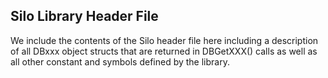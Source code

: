 ## Silo Library Header File

We include the contents of the Silo header file here including a description of all DBxxx object structs that are returned in DBGetXXX() calls as well as all other constant and symbols defined by the library.


